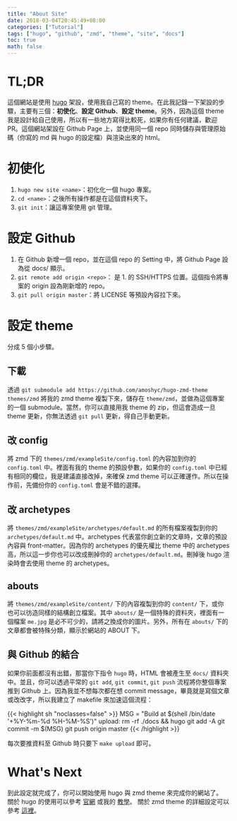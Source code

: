 ```yaml
---
title: "About Site"
date: 2018-03-04T20:45:49+08:00
categories: ["Tutorial"]
tags: ["hugo", "github", "zmd", "theme", "site", "docs"]
toc: true
math: false
---
```


# TL;DR

這個網站是使用 [hugo](https://gohugo.io/) 架設，使用我自己寫的 theme。在此我記錄一下架設的步驟，主要有三個：**初使化**、**設定 Github**、**設定 theme**。另外，因為這個 theme 我是設計給自己使用，所以有一些地方寫得比較死，如果你有任何建議，歡迎 PR。這個網站架設在 Github Page 上，並使用同一個 repo 同時儲存與管理原始碼（你寫的 md 與 hugo 的設定檔）與渲染出來的 html。

# 初使化

1. `hugo new site <name>`：初化化一個 hugo 專案。
2. `cd <name>`：之後所有操作都是在這個資料夾下。
3. `git init`：讓這專案使用 git 管理。

# 設定 Github

1. 在 Github 新增一個 repo，並在這個 repo 的 Setting 中，將 Github Page 設為從 docs/ 顯示。
2. `git remote add origin <repo>`：<repo> 是 1. 的 SSH/HTTPS 位置。這個指令將專案的 origin 設為剛新增的 repo。
3. `git pull origin master`：將 LICENSE 等預設內容拉下來。

# 設定 theme

分成 5 個小步驟。

## 下載

透過 `git submodule add https://github.com/amoshyc/hugo-zmd-theme themes/zmd` 將我的 zmd theme 複製下來，儲存在 `theme/zmd`，並做為這個專案的一個 submodule。當然，你可以直接用我 theme 的 zip，但這會造成一旦 theme 更新，你無法透過 `git pull` 更新，得自己手動更新。

## 改 config

將 zmd 下的 `themes/zmd/exampleSite/config.toml` 的內容加到你的 `config.toml` 中。裡面有我的 theme 的預設參數，如果你的 `config.toml` 中已經有相同的欄位，我是建議直接改掉，來確保 zmd theme 可以正確運作。所以在操作前，先備份你的 `config.toml` 會是不錯的選擇。

## 改 archetypes

將 `themes/zmd/exampleSite/archetypes/default.md` 的所有檔案複製到你的 `archetypes/default.md` 中。archetypes 代表當你創立新的文章時，文章的預設內容與 front-matter。因為你的 archetypes 的優先權比 theme 中的 archetypes 高，所以這一步你也可以改成刪掉你的 `archetypes/default.md`。刪掉後 hugo 渲染時會去使用 theme 的 archetypes。

## abouts

將 `themes/zmd/exampleSite/content/` 下的內容複製到你的 `content/` 下，或你也可以彷造同樣的結構創立檔案。其中 `abouts/` 是一個特殊的資料夾，裡面有一個檔案 `me.jpg` 是必不可少的，請將之換成你的圖片。另外，所有在 `abouts/` 下的文章都會被特殊分類，顯示於網站的 ABOUT 下。

## 與 Github 的結合

如果你前面都沒有出錯，那當你下指令 `hugo` 時，HTML 會被產生至 `docs/` 資料夾中。並且，你可以透過平常的 `git add`, `git commit`, `git push` 流程將你整個專案推到 Github 上。因為我並不想每次都在想 commit message，畢竟就是寫個文章或改改字，所以我建立了 makefile 來加速這個流程：

{{< highlight sh "noclasses=false" >}}
MSG = "Build at $(shell /bin/date '+%Y-%m-%d %H-%M-%S')"
upload: 
	rm -rf ./docs && hugo
	git add -A
	git commit -m $(MSG)
	git push origin master
{{< /highlight >}}

每次要推資料至 Github 時只要下 `make upload` 即可。


# What's Next

到此設定就完成了，你可以開始使用 hugo 與 zmd theme 來完成你的網站了。
關於 hugo 的使用可以參考 [官網](https://example.org) 或我的 [教學](https://example.org)。
關於 zmd theme 的詳細設定可以參考 [這裡](https://example.org)。

